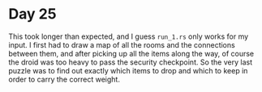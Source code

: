 # Day 25

This took longer than expected, and I guess `run_1.rs` only works for my input. I first had to
draw a map of all the rooms and the connections between them, and after picking up all the
items along the way, of course the droid was too heavy to pass the security checkpoint. So the
very last puzzle was to find out exactly which items to drop and which to keep in order to
carry the correct weight.